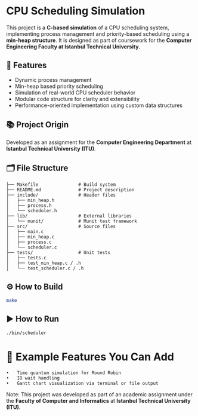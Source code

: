 # CPU Scheduling Simulation

This project is a **C-based simulation** of a CPU scheduling system, implementing process management and priority-based scheduling using a **min-heap structure**. It is designed as part of coursework for the **Computer Engineering Faculty at Istanbul Technical University**.

## 🧠 Features

- Dynamic process management
- Min-heap based priority scheduling
- Simulation of real-world CPU scheduler behavior
- Modular code structure for clarity and extensibility
- Performance-oriented implementation using custom data structures

## 📚 Project Origin

Developed as an assignment for the **Computer Engineering Department** at **Istanbul Technical University (ITU)**.

## 🗂️ File Structure
````
├── Makefile               # Build system
├── README.md              # Project description
├── include/               # Header files
│   ├── min_heap.h
│   ├── process.h
│   └── scheduler.h
├── lib/                   # External libraries
│   └── munit/             # Munit test framework
├── src/                   # Source files
│   ├── main.c
│   ├── min_heap.c
│   ├── process.c
│   └── scheduler.c
├── tests/                 # Unit tests
│   ├── tests.c
│   ├── test_min_heap.c / .h
│   └── test_scheduler.c / .h
````

## ⚙️ How to Build

```bash
make
```
## ▶️ How to Run

```bash
./bin/scheduler
```
# 🔎 Example Features You Can Add
	•	Time quantum simulation for Round Robin
	•	IO wait handling
	•	Gantt chart visualization via terminal or file output
Note: This project was developed as part of an academic assignment under the **Faculty of Computer and Informatics** at **Istanbul Technical University (ITU)**.
